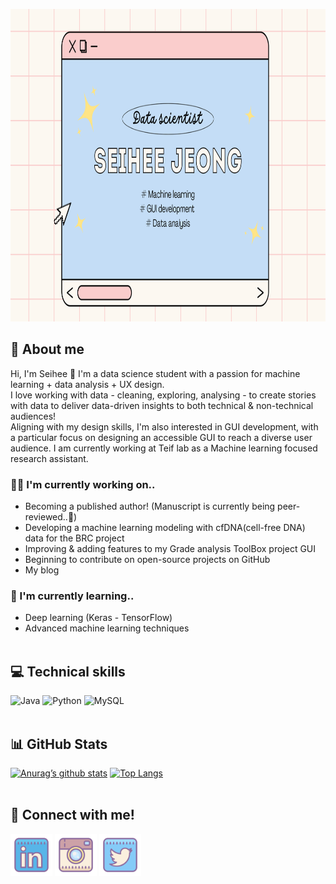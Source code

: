 <!--
**jseihee/jseihee** is a ✨ _special_ ✨ repository because its `README.md` (this file) appears on your GitHub profile.

Here are some ideas to get you started:

- 🔭 I’m currently working on ...
- 🌱 I’m currently learning ...
- 👯 I’m looking to collaborate on ...
- 🤔 I’m looking for help with ...
- 💬 Ask me about ...
- 📫 How to reach me: ...
- 😄 Pronouns: ...
- ⚡ Fun fact: ...
-->

<!-- Main Banner -->
<p align="center"><img src="github_banner.png" width="1000" height="500" alt="banner"/></p>

<!-- Introduction -->
## 🌼 About me 
Hi, I'm Seihee 👋 I'm a data science student with a passion for machine learning + data analysis + UX design. <br>
I love working with data - cleaning, exploring, analysing - to create stories with data to deliver data-driven insights to both technical & non-technical audiences! <br>
Aligning with my design skills, I'm also interested in GUI development, with a particular focus on designing an accessible GUI to reach a diverse user audience.
I am currently working at Teif lab as a Machine learning focused research assistant. 
<br>

### 👩‍💻 I'm currently working on..
* Becoming a published author! (Manuscript is currently being peer-reviewed..🤞)
* Developing a machine learning modeling with cfDNA(cell-free DNA) data for the BRC project
* Improving & adding features to my Grade analysis ToolBox project GUI
* Beginning to contribute on open-source projects on GitHub
* My blog 

### 📝 I'm currently learning..
* Deep learning (Keras - TensorFlow)
* Advanced machine learning techniques
<br><br>


<!-- Badges -->
## 💻 Technical skills

![Java](https://img.shields.io/badge/java-%23ED8B00.svg?style=for-the-badge&logo=java&logoColor=white)
![Python](https://img.shields.io/badge/python-3670A0?style=for-the-badge&logo=python&logoColor=ffdd54)
![MySQL](https://img.shields.io/badge/MySQL-005C84?style=for-the-badge&logo=mysql&logoColor=white)
<br><br>

<!-- GitHub Stats -->
## 📊 GitHub Stats
[![Anurag’s github stats](https://github-readme-stats.vercel.app/api?username=jseihee)](https://github.com/jseihee)
[![Top Langs](https://github-readme-stats.vercel.app/api/top-langs/?username=jseihee&layout=compact)](https://github.com/jseihee)
<br><br>

<!-- Media links -->
## 🤝 Connect with me!
<a href="https://www.linkedin.com/in/seihee-jeong-236136221/"><img align=”left” src="linkedIn_icon.png" alt="icon | LinkedIn" width="67"/></a>
<a href="https://www.instagram.com/nrnflowers/"><img align=”left” src="instagram_icon.png" alt="icon | Instagram" width="67"/></a>
<a href="https://www.twitter.com/nrnflowers/"><img align=”left” src="twitter_icon.png" alt="icon | Twitter" width="67"/></a>

